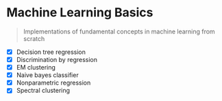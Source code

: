# Machine Learning Basics

> Implementations of fundamental concepts in machine learning from scratch
- [x] Decision tree regression
- [x] Discrimination by regression
- [x] EM clustering
- [x] Naive bayes classifier
- [x] Nonparametric regression
- [x] Spectral clustering
